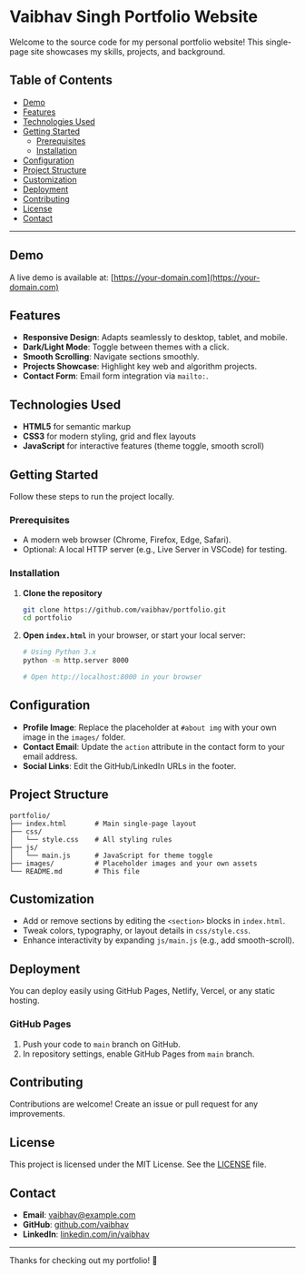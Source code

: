 <!DOCTYPE html>
# Vaibhav Singh Portfolio Website

Welcome to the source code for my personal portfolio website! This single-page site showcases my skills, projects, and background.

## Table of Contents

- [Demo](#demo)
- [Features](#features)
- [Technologies Used](#technologies-used)
- [Getting Started](#getting-started)
  - [Prerequisites](#prerequisites)
  - [Installation](#installation)
- [Configuration](#configuration)
- [Project Structure](#project-structure)
- [Customization](#customization)
- [Deployment](#deployment)
- [Contributing](#contributing)
- [License](#license)
- [Contact](#contact)

---

## Demo

A live demo is available at: [https://your-domain.com](https://your-domain.com)

## Features

- **Responsive Design**: Adapts seamlessly to desktop, tablet, and mobile.
- **Dark/Light Mode**: Toggle between themes with a click.
- **Smooth Scrolling**: Navigate sections smoothly.
- **Projects Showcase**: Highlight key web and algorithm projects.
- **Contact Form**: Email form integration via `mailto:`.

## Technologies Used

- **HTML5** for semantic markup
- **CSS3** for modern styling, grid and flex layouts
- **JavaScript** for interactive features (theme toggle, smooth scroll)


## Getting Started

Follow these steps to run the project locally.

### Prerequisites

- A modern web browser (Chrome, Firefox, Edge, Safari).
- Optional: A local HTTP server (e.g., Live Server in VSCode) for testing.

### Installation

1. **Clone the repository**
   ```bash
   git clone https://github.com/vaibhav/portfolio.git
   cd portfolio
   ```
2. **Open `index.html`** in your browser, or start your local server:
   ```bash
   # Using Python 3.x
   python -m http.server 8000

   # Open http://localhost:8000 in your browser
   ```

## Configuration

- **Profile Image**: Replace the placeholder at `#about img` with your own image in the `images/` folder.
- **Contact Email**: Update the `action` attribute in the contact form to your email address.
- **Social Links**: Edit the GitHub/LinkedIn URLs in the footer.

## Project Structure

```
portfolio/
├── index.html       # Main single-page layout
├── css/
│   └── style.css    # All styling rules
├── js/
│   └── main.js      # JavaScript for theme toggle
├── images/          # Placeholder images and your own assets
└── README.md        # This file
```

## Customization

- Add or remove sections by editing the `<section>` blocks in `index.html`.
- Tweak colors, typography, or layout details in `css/style.css`.
- Enhance interactivity by expanding `js/main.js` (e.g., add smooth-scroll).

## Deployment

You can deploy easily using GitHub Pages, Netlify, Vercel, or any static hosting.

### GitHub Pages
1. Push your code to `main` branch on GitHub.
2. In repository settings, enable GitHub Pages from `main` branch.

## Contributing

Contributions are welcome! Create an issue or pull request for any improvements.

## License

This project is licensed under the MIT License. See the [LICENSE](LICENSE) file.

## Contact

- **Email**: vaibhav@example.com
- **GitHub**: [github.com/vaibhav](https://github.com/vaibhav)
- **LinkedIn**: [linkedin.com/in/vaibhav](https://linkedin.com/in/vaibhav)

---

Thanks for checking out my portfolio! 🎉
